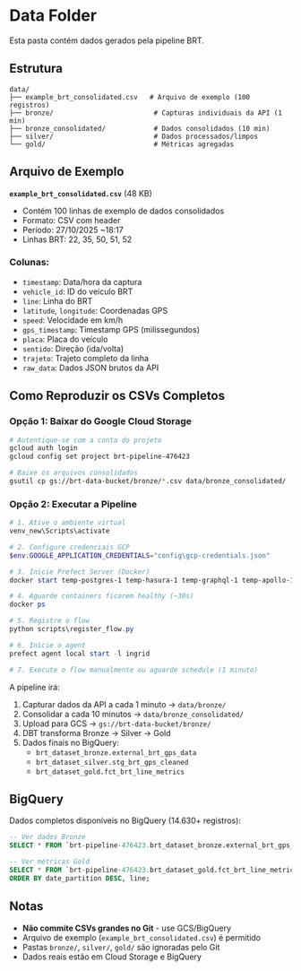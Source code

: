 # Data Folder

Esta pasta contém dados gerados pela pipeline BRT.

## Estrutura

```
data/
├── example_brt_consolidated.csv   # Arquivo de exemplo (100 registros)
├── bronze/                         # Capturas individuais da API (1 min)
├── bronze_consolidated/            # Dados consolidados (10 min)
├── silver/                         # Dados processados/limpos
└── gold/                           # Métricas agregadas
```

## Arquivo de Exemplo

**`example_brt_consolidated.csv`** (48 KB)
- Contém 100 linhas de exemplo de dados consolidados
- Formato: CSV com header
- Período: 27/10/2025 ~18:17
- Linhas BRT: 22, 35, 50, 51, 52

### Colunas:
- `timestamp`: Data/hora da captura
- `vehicle_id`: ID do veículo BRT
- `line`: Linha do BRT
- `latitude`, `longitude`: Coordenadas GPS
- `speed`: Velocidade em km/h
- `gps_timestamp`: Timestamp GPS (milissegundos)
- `placa`: Placa do veículo
- `sentido`: Direção (ida/volta)
- `trajeto`: Trajeto completo da linha
- `raw_data`: Dados JSON brutos da API

## Como Reproduzir os CSVs Completos

### Opção 1: Baixar do Google Cloud Storage
```bash
# Autentique-se com a conta do projeto
gcloud auth login
gcloud config set project brt-pipeline-476423

# Baixe os arquivos consolidados
gsutil cp gs://brt-data-bucket/bronze/*.csv data/bronze_consolidated/
```

### Opção 2: Executar a Pipeline
```powershell
# 1. Ative o ambiente virtual
venv_new\Scripts\activate

# 2. Configure credenciais GCP
$env:GOOGLE_APPLICATION_CREDENTIALS="config\gcp-credentials.json"

# 3. Inicie Prefect Server (Docker)
docker start temp-postgres-1 temp-hasura-1 temp-graphql-1 temp-apollo-1 temp-ui-1 temp-towel-1

# 4. Aguarde containers ficarem healthy (~30s)
docker ps

# 5. Registre o flow
python scripts\register_flow.py

# 6. Inicie o agent
prefect agent local start -l ingrid

# 7. Execute o flow manualmente ou aguarde schedule (1 minuto)
```

A pipeline irá:
1. Capturar dados da API a cada 1 minuto → `data/bronze/`
2. Consolidar a cada 10 minutos → `data/bronze_consolidated/`
3. Upload para GCS → `gs://brt-data-bucket/bronze/`
4. DBT transforma Bronze → Silver → Gold
5. Dados finais no BigQuery:
   - `brt_dataset_bronze.external_brt_gps_data`
   - `brt_dataset_silver.stg_brt_gps_cleaned`
   - `brt_dataset_gold.fct_brt_line_metrics`

## BigQuery

Dados completos disponíveis no BigQuery (14.630+ registros):

```sql
-- Ver dados Bronze
SELECT * FROM `brt-pipeline-476423.brt_dataset_bronze.external_brt_gps_data` LIMIT 100;

-- Ver métricas Gold
SELECT * FROM `brt-pipeline-476423.brt_dataset_gold.fct_brt_line_metrics` 
ORDER BY date_partition DESC, line;
```

## Notas

- **Não commite CSVs grandes no Git** - use GCS/BigQuery
- Arquivo de exemplo (`example_brt_consolidated.csv`) é permitido
- Pastas `bronze/`, `silver/`, `gold/` são ignoradas pelo Git
- Dados reais estão em Cloud Storage e BigQuery
